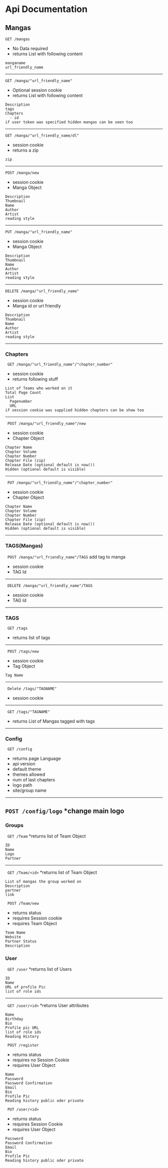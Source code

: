 # Api Documentation

## Mangas
` GET /mangas `
* No Data required
* returns List with following content
```
manganame
url_friendly_name
```
---
` GET /manga/"url_friendly_name" `
* Optional session cookie
* returns List with following content
```
Description
tags
Chapters
  - id
if user token was specified hidden mangas can be seen too
```
---
` GET /manga/"url_friendly_name/dl" `
* session cookie
* returns a zip
```
zip 
```
---
` POST /manga/new `
* session cookie
* Manga Object
```
Description
Thumbnail
Name
Author
Artist
reading style
```
---
` PUT /manga/"url_friendly_name" `
* session cookie
* Manga Object
```
Description
Thumbnail
Name
Author
Artist
reading style
```
---
` DELETE /manga/"url_friendly_name" `
* session cookie
* Manga id or url friendly
```
Description
Thumbnail
Name
Author
Artist
reading style
```
---
### Chapters
` GET /manga/"url_friendly_name"/"chapter_number"`
* session cookie
* returns following stuff
```
List of Teams who worked on it
Total Page Count
List
  Pagenumber
  URL
if session cookie was supplied hidden chapters can be show too
```
---
` POST /manga/"url_friendly_name"/new`
* session cookie
* Chapter Object
```
Chapter Name
Chapter Volume
Chapter Number
Chapter File (zip)
Release Date (optional default is now())
Hidden (optional default is visible)
```
---
` PUT /manga/"url_friendly_name"/"chapter_number"`
* session cookie
* Chapter Object
```
Chapter Name
Chapter Volume
Chapter Number
Chapter File (zip)
Release Date (optional default is now())
Hidden (optional default is visible)
```
---
### TAGS(Mangas)
` POST /manga/"url_friendly_name"/TAGS`
add tag to manga
* session cookie
* TAG Id
---
` DELETE /manga/"url_friendly_name"/TAGS`
* session cookie
* TAG Id
---
### TAGS
` GET /tags`
* returns list of tags
---
` POST /tags/new`
* session cookie
* Tag Object
```
Tag Name
```
---
` Delete /tags/"TAGNAME"`
* session cookie
---
` GET /tags/"TAGNAME"`
* returns List of Mangas tagged with tags
---
### Config
` GET /config`
* returns page Language
* api version
* default theme
* themes allowed
* num of last chapters
* logo path
* site/group name
---
` POST /config/logo `
*change main logo
---
### Groups
` GET /Team`
*returns list of Team Object
```
ID
Name
Logo
Partner
```
---
` GET /Team/<id>`
*returns list of Team Object
```
List of mangas the group worked on
Description
partner
link

```
` POST /Team/new`
* returns status
* requires Session cookie
* requires Team Object
```
Team Name
Website
Partner Status
Description

```
### User
` GET /user`
*returns list of Users
```
ID
Name
URL of profile Pic
list of role ids
```
---
` GET /user/<id>`
*returns User attributes
```
Name
Birthday
Bio
Profile pic URL
list of role ids
Reading History

```
` POST /register`
* returns status
* requires no Session Cookie
* requires User Object
```
Name
Password
Password Confirmation
Email
Bio
Profile Pic
Reading history public oder private

```
` PUT /user/<id>`
* returns status
* requires Session Cookie
* requires User Object
```
Password
Password Confirmation
Email
Bio
Profile Pic
Reading history public oder private

```
